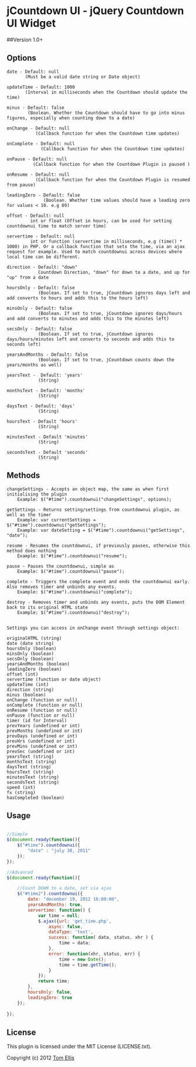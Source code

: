 # jCountdown UI - jQuery Countdown UI Widget


##Version 1.0+

## Options

	date - Default: null
	       (Must be a valid date string or Date object)

	updateTime - Default: 1000
	       (Interval in milliseconds when the Countdown should update the time)

	minus - Default: false
	        (Boolean. Whether the Countdown should have to go into minus figures, especially when counting down to a date)

	onChange - Default: null
	           (Callback function for when the Countdown time updates)

	onComplete - Default: null
	             (Callback function for when the Countdown time updates)

	onPause - Default: null
	          (Callback function for when the Countdown Plugin is paused )

	onResume - Default: null
	           (Callback function for when the Countdown Plugin is resumed from pause)

	leadingZero - Default: false
	              (Boolean. Whether time values should have a leading zero for values < 10. e.g 09)

	offset - Default: null
	         int or float (Offset in hours, can be used for setting countdownui time to match server time)

	servertime - Default: null
			 int or function (servertime in milliseconds, e.g (time() * 1000) in PHP. Or a callback function that sets the time, via an ajax request for example. Used to match countdownui across devices where local time can be different.
	
	direction - Default: "down"
	            Countdown Direction, "down" for down to a date, and up for "up" from a date

	hoursOnly - Default: false
	            (Boolean. If set to true, jCountdown ignores days left and add converts to hours and adds this to the hours left)
				
	minsOnly - Default: false
				(Boolean. If set to true, jCountdown ignores days/hours and add converts to minutes and adds this to the minutes left)
				
	secsOnly - Default: false
	            (Boolean. If set to true, jCountdown ignores days/hours/minutes left and converts to seconds and adds this to seconds left)

	yearsAndMonths - Default: false
	            (Boolean. If set to true, jCountdown counts down the years/months as well)
			
	yearsText -  Default: 'years'
				(String)
				
	monthsText - Default: 'months'
				(String)
	
	daysText - Default: 'days'
				(String)
				
	hoursText - Default 'hours'
				(String)
				
	minutesText - Default 'minutes'
				(String)
				
	secondsText - Default 'seconds'
				(String)
							
## Methods

	changeSettings - Accepts an object map, the same as when first initialising the plugin
	    Example: $("#time").countdownui("changeSettings", options);

	getSettings - Returns setting/settings from countdownui plugin, as well as the timer
	    Example: var currentSettings = $("#time").countdownui("getSettings");
	    Example: var dateSetting = $("#time").countdownui("getSettings", "date");

	resume - Resumes the countdownui, if previously pauses, otherwise this method does nothing
	    Example: $("#time").countdownui("resume");

	pause - Pauses the countdownui, simple as
	    Example: $("#time").countdownui("pause");

	complete - Triggers the complete event and ends the countdownui early. Also removes timer and unbinds any events.
	    Example: $("#time").countdownui("complete");

	destroy - Removes timer and unbinds any events, puts the DOM Element back to its original HTML state
	    Example: $("#time").countdownui("destroy");


	Settings you can access in onChange event through settings object:

	originalHTML (string)
	date (date string)
	hoursOnly (boolean)
	minsOnly (boolean)
	secsOnly (boolean)
	yearsAndMonths (boolean)
	leadingZero (boolean)
	offset (int)
	servertime (function or date object)
	updateTime (int)
	direction (string)
	minus (boolean)
	onChange (function or null)
	onComplete (function or null)
	onResume (function or null)
	onPause (function or null)
	timer (id for Interval)
	prevYears (undefined or int)
	prevMonths (undefined or int)
	prevDays (undefined or int)
	prevHrs (undefined or int)
	prevMins (undefined or int)
	prevSec (undefined or int)
	yearsText (string)
	monthsText (string)
	daysText (string)
	hoursText (string)
	minutesText (string)
	secondsText (string)
	speed (int)
	fx (string)
	hasCompleted (boolean)

## Usage

```javascript

//Simple
$(document.ready(function(){
	$("#time").countdownui({
	    "date" : "july 30, 2011"
	});
});

//Advanced
$(document.ready(function(){

    //Count DOWN to a date, set via ajax
	$("#time2").countdownui({
		date: "december 19, 2012 16:00:00",
		yearsAndMonths: true,
		servertime: function() { 
		    var time = null; 
		    $.ajax({url: 'get_time.php', 
		        async: false, 
				dataType: 'text', 
		        success: function( data, status, xhr ) {  
					time = data; 
		        }, 
				error: function(xhr, status, err) { 
		            time = new Date(); 
					time = time.getTime();
		    	}
			});
		    return time; 
		},
		hoursOnly: false,
		leadingZero: true
	});
	
});

```

## License

This plugin is licensed under the MIT License (LICENSE.txt).

Copyright (c) 2012 [Tom Ellis](http://www.webmuse.co.uk)

